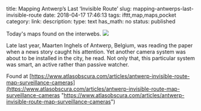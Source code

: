 title: Mapping Antwerp’s Last ‘Invisible Route’
slug: mapping-antwerps-last-invisible-route
date: 2018-04-17 17:46:13
tags: ifttt,map,maps,pocket
category: 
link: 
description: 
type: text
has_math: no
status: published

Today's maps found on the interwebs. ![](http://ifttt.com/images/no_image_card.png)  
  

Late last year, Maarten Inghels of Antwerp, Belgium, was reading the paper when a news story caught his attention. Yet another camera system was about to be installed in the city, he read. Not only that, this particular system was smart, an active rather than passive watcher.  
  

Found at [https://www.atlasobscura.com/articles/antwerp-invisible-route-map-surveillance-cameras](https://www.atlasobscura.com/articles/antwerp-invisible-route-map-surveillance-cameras "https://www.atlasobscura.com/articles/antwerp-invisible-route-map-surveillance-cameras")



